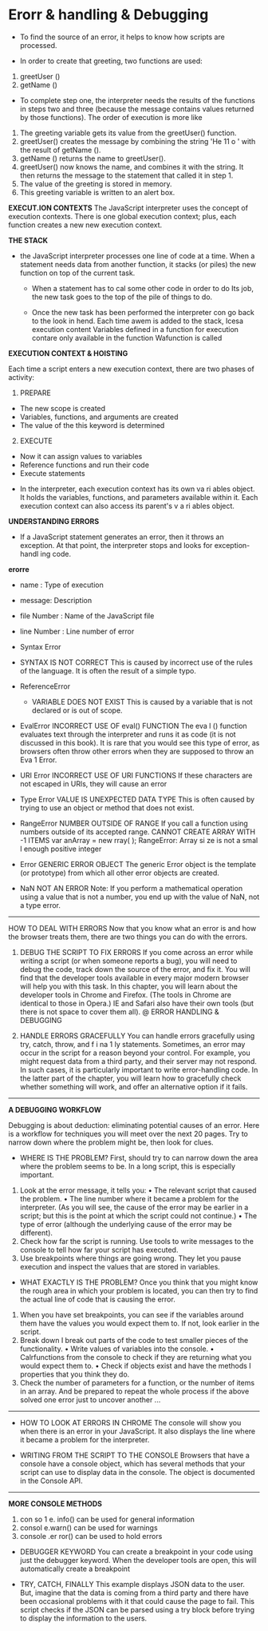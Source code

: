 # Erorr & handling & Debugging

* To find the source of an error, it helps to know how scripts are processed.
  
*  In order to create that greeting, two functions are used:
1. greetUser () 
2. getName () 



* To complete step one, the interpreter needs the
results of the functions in steps two and three
(because the message contains values returned by
those functions). The order of execution is more like



1. The greeting variable gets its value from the
greetUser() function.
2. greetUser() creates the message by combining
the string 'He 11 o ' with the result of getName ().
3. getName () returns the name to greetUser().
2. greetUser() now knows the name, and combines
it with the string. It then returns the message to the
statement that called it in step 1.
1. The value of the greeting is stored in memory.
4. This greeting variable is written to an alert box.


**EXECUT.ION CONTEXTS**
The JavaScript interpreter uses the concept of execution contexts.
There is one global execution context; plus, each function creates a new
new execution context. 


**THE STACK**
* the JavaScript interpreter processes one line of code at a time. 
 When a statement needs data from another function, it stacks (or piles) the new function on top of the current task. 
 
  * When a statement has to cal some other code in order to do Its job, the new task goes to the top of the pile of things to do. 
  
  *  Once the new task has been performed the interpreter con go back to the look in hend.  Each time awem is added to the stack, Icesa execution content Variables defined in a function for execution contare only available in the function Wafunction is called

**EXECUTION CONTEXT & HOISTING**

Each time a script enters a new execution context, there are two phases
of activity: 
 1.  PREPARE
 - The new scope is created
 -  Variables, functions, and arguments are created
 -  The value of the this keyword is determined

2.  EXECUTE
- Now it can assign values to variables
- Reference functions and run their code
- Execute statements

 * In the interpreter, each execution context has its own va ri ables object.
It holds the variables, functions, and parameters available within it.
Each execution context can also access its parent's v a ri ables object. 


  **UNDERSTANDING ERRORS**
* If a JavaScript statement generates an error, then it throws an exception.
At that point, the interpreter stops and looks for exception-handl ing code.



**erorre**
* name  : Type of execution
* message:  Description 
* file Number : Name of the JavaScript file
* line Number : Line number of error
  
* Syntax Error
 - SYNTAX IS NOT CORRECT
This is caused by incorrect use of the rules of the
language. It is often the result of a simple typo. 


* ReferenceError
  - VARIABLE DOES NOT EXIST
This is caused by a variable that is not declared or is
out of scope. 

* EvalError
INCORRECT USE OF eval() FUNCTION
The eva l () function evaluates text through the
interpreter and runs it as code (it is not discussed
in this book). It is rare that you would see this type
of error, as browsers often throw other errors when
they are supposed to throw an Eva 1 Error.

* URI Error
INCORRECT USE OF URI FUNCTIONS
If these characters are not escaped in URls, they will
cause an error

* Type Error
VALUE IS UNEXPECTED DATA TYPE
This is often caused by trying to use an object or
method that does not exist. 

* RangeError
NUMBER OUTSIDE OF RANGE
If you call a function using numbers outside of its
accepted range.
CANNOT CREATE ARRAY WITH -1 ITEMS
var anArray = new rray( );
RangeError: Array si ze is not a smal l
enough positive integer 


* Error
GENERIC ERROR OBJECT
The generic Error object is the template (or
prototype) from which all other error objects are
created. 

* NaN
NOT AN ERROR
Note: If you perform a mathematical operation using
a value that is not a number, you end up with the
value of NaN, not a type error. 


***

HOW TO DEAL WITH ERRORS
Now that you know what an error is and how the browser treats them,
there are two things you can do with the errors.

1. DEBUG THE SCRIPT TO FIX ERRORS
If you come across an error while writing a script
(or when someone reports a bug), you will need to
debug the code, track down the source of the error,
and fix it.
You will find that the developer tools available in
every major modern browser will help you with
this task. In this chapter, you will learn about the
developer tools in Chrome and Firefox. (The tools in
Chrome are identical to those in Opera.)
IE and Safari also have their own tools (but there is
not space to cover them all).
@ ERROR HANDLING & DEBUGGING

2.  HANDLE ERRORS GRACEFULLY
You can handle errors gracefully using try, catch,
throw, and f i na 1 ly statements.
Sometimes, an error may occur in the script for a
reason beyond your control. For example, you might
request data from a third party, and their server
may not respond. In such cases, it is particularly
important to write error-handling code.
In the latter part of the chapter, you will learn how to
gracefully check whether something will work, and
offer an alternative option if it fails. 


****

**A DEBUGGING WORKFLOW**

Debugging is about deduction: eliminating potential causes of an error.
Here is a workflow for techniques you will meet over the next 20 pages.
Try to narrow down where the problem might be, then look for clues. 


* WHERE IS THE PROBLEM?
First, should try to can narrow down the area where
the problem seems to be. In a long script, this is
especially important.
1. Look at the error message, it tells you:
• The relevant script that caused the problem.
• The line number where it became a problem for
the interpreter. (As you will see, the cause of
the error may be earlier in a script; but this is the
point at which the script could not continue.)
• The type of error (although the underlying cause
of the error may be different).
2. Check how far the script is running.
Use tools to write messages to the console to tell
how far your script has executed.
3. Use breakpoints where things are going wrong.
They let you pause execution and inspect the values
that are stored in variables.


* WHAT EXACTLY IS THE PROBLEM?
Once you think that you might know the rough area
in which your problem is located, you can then try to
find the actual line of code that is causing the error.
1. When you have set breakpoints, you can see if the
variables around them have the values you would
expect them to. If not, look earlier in the script.
2. Break down I break out parts of the code to test
smaller pieces of the functionality.
• Write values of variables into the console.
• Calrfunctions from the console to check if they
are returning what you would expect them to.
• Check if objects exist and have the methods I
properties that you think they do.
3. Check the number of parameters for a function, or
the number of items in an array.
And be prepared to repeat the whole process if the
above solved one error just to uncover another ...

***

* HOW TO LOOK AT ERRORS
IN CHROME
The console will show you when there is an
error in your JavaScript. It also displays the line
where it became a problem for the interpreter.



* WRITING FROM THE
SCRIPT TO THE CONSOLE
Browsers that have a console have a console object, which has several
methods that your script can use to display data in the console.
The object is documented in the Console API.



***

**MORE CONSOLE METHODS**
1. con so 1 e. info() can be used
for general information
2. consol e.warn() can be used
for warnings
3. console .er ror() can be used
to hold errors



* DEBUGGER KEYWORD
You can create a breakpoint
in your code using just the
debugger keyword. When the
developer tools are open, this
will automatically create a
breakpoint


* TRY, CATCH, FINALLY
This example displays JSON data
to the user. But, imagine that the
data is coming from a third party
and there have been occasional
problems with it that could
cause the page to fail.
This script checks if the JSON
can be parsed using a try block
before trying to display the
information to the users. 

